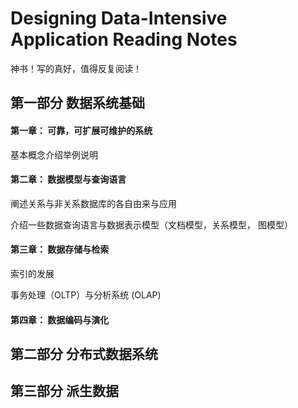 # Designing Data-Intensive Application Reading Notes

神书！写的真好，值得反复阅读！



## 第一部分 数据系统基础

#### 第一章： 可靠，可扩展可维护的系统

基本概念介绍举例说明

#### 第二章： 数据模型与查询语言

阐述关系与非关系数据库的各自由来与应用

介绍一些数据查询语言与数据表示模型（文档模型，关系模型， 图模型）

#### 第三章： 数据存储与检索

索引的发展

事务处理（OLTP）与分析系统 (OLAP)

#### 第四章： 数据编码与演化

## 第二部分 分布式数据系统

## 第三部分 派生数据

